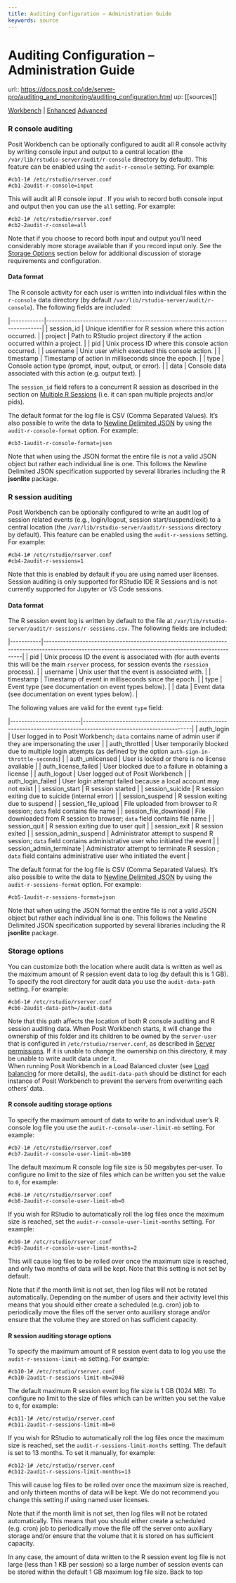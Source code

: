 ```yaml
---
title: Auditing Configuration – Administration Guide
keywords: source
---
```


# Auditing Configuration – Administration Guide

url:: https://docs.posit.co/ide/server-pro/auditing_and_monitoring/auditing_configuration.html
up: [[sources]]

[Workbench](https://docs.posit.co/ide/server-pro/auditing_and_monitoring/../#intended-audience "This feature is only available with Posit Workbench.") | [Enhanced](https://docs.posit.co/ide/server-pro/auditing_and_monitoring/../license_management/license_management.html#product-tiers "This feature is only available with the purchase of the Enhanced or Advanced product tier. Click the badge for additional info.") [Advanced](https://docs.posit.co/ide/server-pro/auditing_and_monitoring/../license_management/license_management.html#product-tiers "This feature is only available with the purchase of the Advanced product tier. Click the badge for additional info.")

### R console auditing

Posit Workbench can be optionally configured to audit all R console activity by writing console input and output to a central location (the `/var/lib/rstudio-server/audit/r-console` directory by default). This feature can be enabled using the `audit-r-console` setting. For example:  

    #cb1-1# /etc/rstudio/rserver.conf
    #cb1-2audit-r-console=input
This will audit all R console *input* . If you wish to record both console input and output then you can use the `all` setting. For example:  

    #cb2-1# /etc/rstudio/rserver.conf
    #cb2-2audit-r-console=all
Note that if you choose to record both input and output you’ll need considerably more storage available than if you record input only. See the [Storage Options](#storage-options) section below for additional discussion of storage requirements and configuration.

#### Data format

The R console activity for each user is written into individual files within the `r-console` data directory (by default `/var/lib/rstudio-server/audit/r-console`). The following fields are included:

|------------|----------------------------------------------------------------------------|
| session_id | Unique identifier for R session where this action occurred.                |
| project    | Path to RStudio project directory if the action occurred within a project. |
| pid        | Unix process ID where this console action occurred.                        |
| username   | Unix user which executed this console action.                              |
| timestamp  | Timestamp of action in milliseconds since the epoch.                       |
| type       | Console action type (prompt, input, output, or error).                     |
| data       | Console data associated with this action (e.g. output text).               |

The `session_id` field refers to a concurrent R session as described in the section on [Multiple R Sessions](https://docs.posit.co/ide/server-pro/auditing_and_monitoring/../rstudio_pro_sessions/multiple_r_sessions.html) (i.e. it can span multiple projects and/or pids).

The default format for the log file is CSV (Comma Separated Values). It’s also possible to write the data to [Newline Delimited JSON](http://ndjson.org/) by using the `audit-r-console-format` option. For example:  

    #cb3-1audit-r-console-format=json

Note that when using the JSON format the entire file is not a valid JSON object but rather each individual line is one. This follows the Newline Delimited JSON specification supported by several libraries including the R **jsonlite** package.

### R session auditing

Posit Workbench can be optionally configured to write an audit log of session related events (e.g., login/logout, session start/suspend/exit) to a central location (the `/var/lib/rstudio-server/audit/r-sessions` directory by default). This feature can be enabled using the `audit-r-sessions` setting. For example:  

    #cb4-1# /etc/rstudio/rserver.conf
    #cb4-2audit-r-sessions=1
Note that this is enabled by default if you are using named user licenses.  
Session auditing is only supported for RStudio IDE R Sessions and is not currently supported for Jupyter or VS Code sessions.

#### Data format

The R session event log is written by default to the file at `/var/lib/rstudio-server/audit/r-sessions/r-sessions.csv`. The following fields are included:

|-----------|----------------------------------------------------------------------------------------------------------------------------------------------------|
| pid       | Unix process ID the event is associated with (for auth events this will be the main `rserver` process, for session events the `rsession` process). |
| username  | Unix user that the event is associated with.                                                                                                       |
| timestamp | Timestamp of event in milliseconds since the epoch.                                                                                                |
| type      | Event type (see documentation on event types below).                                                                                               |
| data      | Event data (see documentation on event types below).                                                                                               |

The following values are valid for the event `type` field:

|-------------------------|--------------------------------------------------------------------------------------------------------------------|
| auth_login              | User logged in to Posit Workbench; `data` contains name of admin user if they are impersonating the user           |
| auth_throttled          | User temporarily blocked due to multiple login attempts (as defined by the option `auth-sign-in-throttle-seconds`) |
| auth_unlicensed         | User is locked or there is no license available                                                                    |
| auth_license_failed     | User blocked due to a failure in obtaining a license                                                               |
| auth_logout             | User logged out of Posit Workbench                                                                                 |
| auth_login_failed       | User login attempt failed because a local account may not exist                                                    |
| session_start           | R session started                                                                                                  |
| session_suicide         | R session exiting due to suicide (internal error)                                                                  |
| session_suspend         | R session exiting due to suspend                                                                                   |
| session_file_upload     | File uploaded from browser to R session; `data` field contains file name                                           |
| session_file_download   | File downloaded from R session to browser; `data` field contains file name                                         |
| session_quit            | R session exiting due to user quit                                                                                 |
| session_exit            | R session exited                                                                                                   |
| session_admin_suspend   | Administrator attempt to suspend R session; `data` field contains administrative user who initiated the event      |
| session_admin_terminate | Administrator attempt to terminate R session ; `data` field contains administrative user who initiated the event   |

The default format for the log file is CSV (Comma Separated Values). It’s also possible to write the data to [Newline Delimited JSON](http://ndjson.org/) by using the `audit-r-sessions-format` option. For example:  

    #cb5-1audit-r-sessions-format=json

Note that when using the JSON format the entire file is not a valid JSON object but rather each individual line is one. This follows the Newline Delimited JSON specification supported by several libraries including the R **jsonlite** package.

### Storage options

You can customize both the location where audit data is written as well as the maximum amount of R session event data to log (by default this is 1 GB). To specify the root directory for audit data you use the `audit-data-path` setting. For example:  

    #cb6-1# /etc/rstudio/rserver.conf
    #cb6-2audit-data-path=/audit-data
Note that this path affects the location of both R console auditing and R session auditing data. When Posit Workbench starts, it will change the ownership of this folder and its children to be owned by the `server-user` that is configured in `/etc/rstudio/rserver.conf`, as described in [Server permissions](https://docs.posit.co/ide/server-pro/auditing_and_monitoring/../access_and_security/server_permissions.html). If it is unable to change the ownership on this directory, it may be unable to write audit data under it.  
When running Posit Workbench in a Load Balanced cluster (see [Load balancing](https://docs.posit.co/ide/server-pro/auditing_and_monitoring/../load_balancing/load_balancing.html) for more details), the `audit-data-path` should be distinct for each instance of Posit Workbench to prevent the servers from overwriting each others’ data.

#### R console auditing storage options

To specify the maximum amount of data to write to an individual user’s R console log file you use the `audit-r-console-user-limit-mb` setting. For example:  

    #cb7-1# /etc/rstudio/rserver.conf
    #cb7-2audit-r-console-user-limit-mb=100
The default maximum R console log file size is 50 megabytes per-user. To configure no limit to the size of files which can be written you set the value to `0`, for example:  

    #cb8-1# /etc/rstudio/rserver.conf
    #cb8-2audit-r-console-user-limit-mb=0
If you wish for RStudio to automatically roll the log files once the maximum size is reached, set the `audit-r-console-user-limit-months` setting. For example:  

    #cb9-1# /etc/rstudio/rserver.conf
    #cb9-2audit-r-console-user-limit-months=2
This will cause log files to be rolled over once the maximum size is reached, and only two months of data will be kept. Note that this setting is not set by default.

Note that if the month limit is not set, then log files will not be rotated automatically. Depending on the number of users and their activity level this means that you should either create a scheduled (e.g. cron) job to periodically move the files off the server onto auxiliary storage and/or ensure that the volume they are stored on has sufficient capacity.

#### R session auditing storage options

To specify the maximum amount of R session event data to log you use the `audit-r-sessions-limit-mb` setting. For example:  

    #cb10-1# /etc/rstudio/rserver.conf
    #cb10-2audit-r-sessions-limit-mb=2048
The default maximum R session event log file size is 1 GB (1024 MB). To configure no limit to the size of files which can be written you set the value to `0`, for example:  

    #cb11-1# /etc/rstudio/rserver.conf
    #cb11-2audit-r-sessions-limit-mb=0
If you wish for RStudio to automatically roll the log files once the maximum size is reached, set the `audit-r-sessions-limit-months` setting. The default is set to 13 months. To set it manually, for example:  

    #cb12-1# /etc/rstudio/rserver.conf
    #cb12-2audit-r-sessions-limit-months=13
This will cause log files to be rolled over once the maximum size is reached, and only thirteen months of data will be kept. We do not recommend you change this setting if using named user licenses.

Note that if the month limit is not set, then log files will not be rotated automatically. This means that you should either create a scheduled (e.g. cron) job to periodically move the file off the server onto auxiliary storage and/or ensure that the volume that it is stored on has sufficient capacity.

In any case, the amount of data written to the R session event log file is not large (less than 1 KB per session) so a large number of session events can be stored within the default 1 GB maximum log file size.
Back to top
